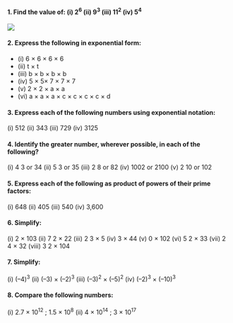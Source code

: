 #### 1. Find the value of: (i) 2<sup>6</sup> (ii) 9<sup>3</sup> (iii) 11<sup>2</sup> (iv) 5<sup>4</sup>
[![](https://img.youtube.com/vi/q44JEMIFLVY/0.jpg)](https://www.youtube.com/watch?v=q44JEMIFLVY)

#### 2. Express the following in exponential form:
* (i) 6 × 6 × 6 × 6 
* (ii) t × t 
* (iii) b × b × b × b
* (iv) 5 × 5× 7 × 7 × 7 
* (v) 2 × 2 × a × a 
* (vi) a × a × a × c × c × c × c × d


#### 3. Express each of the following numbers using exponential notation:
(i) 512 (ii) 343 (iii) 729 (iv) 3125
#### 4. Identify the greater number, wherever possible, in each of the following?
(i) 4
3
 or 34
(ii) 5
3
 or 35
(iii) 2
8
 or 82
(iv) 1002
 or 2100 (v) 2
10 or 102
#### 5. Express each of the following as product of powers of their prime factors:
(i) 648 (ii) 405 (iii) 540 (iv) 3,600
#### 6. Simplify:
(i) 2 × 103
(ii) 7
2
 × 22
(iii) 2
3
 × 5 (iv) 3 × 44
(v) 0 × 102
(vi) 5
2
 × 33
(vii) 2
4
 × 32
(viii) 3
2
 × 104
#### 7. Simplify:
(i) (–4)<sup>3</sup>
(ii) (–3) × (–2)<sup>3</sup>
(iii) (–3)<sup>2</sup> × (–5)<sup>2</sup>
(iv) (–2)<sup>3</sup> × (–10)<sup>3</sup>
#### 8. Compare the following numbers:
(i) 2.7 × 10<sup>12</sup> ; 1.5 × 10<sup>8</sup>
(ii) 4 × 10<sup>14</sup> ; 3 × 10<sup>17</sup>
